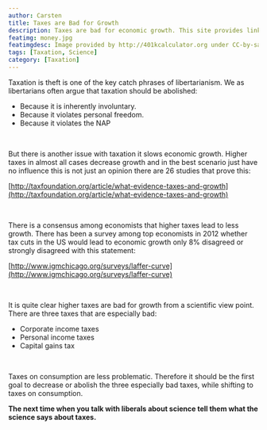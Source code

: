 ```yaml
---
author: Carsten 
title: Taxes are Bad for Growth 
description: Taxes are bad for economic growth. This site provides linkes to scientific papers that prove this.
featimg: money.jpg
featimgdesc: Image provided by http://401kcalculator.org under CC-by-sa-2.0
tags: [Taxation, Science]
category: [Taxation]
---
```


Taxation is theft is one of the key catch phrases of libertarianism. We as libertarians often argue that taxation should be abolished:

* Because it is inherently involuntary.
* Because it violates personal freedom.
* Because it violates the NAP

<br />

But there is another issue with taxation it slows economic growth. 
Higher taxes in almost all cases decrease growth and in the best scenario just have no influence this is not just an opinion there are 26 studies that prove this:

[http://taxfoundation.org/article/what-evidence-taxes-and-growth](http://taxfoundation.org/article/what-evidence-taxes-and-growth)

<br />

There is a consensus among economists that higher taxes lead to less growth.
There has been a survey among top economists in 2012 whether tax cuts in the US would lead to economic growth only 8% disagreed or strongly disagreed with this statement:

[http://www.igmchicago.org/surveys/laffer-curve](http://www.igmchicago.org/surveys/laffer-curve)


<br />

It is quite clear higher taxes are bad for growth from a scientific view point. 
There are three taxes that are especially bad:

* Corporate income taxes
* Personal income taxes
* Capital gains tax

<br />

Taxes on consumption are less problematic. Therefore it should be the first goal to decrease or abolish the three especially bad taxes, while shifting to taxes on consumption. 

**The next time when you talk with liberals about science tell them what the science says about taxes.**
